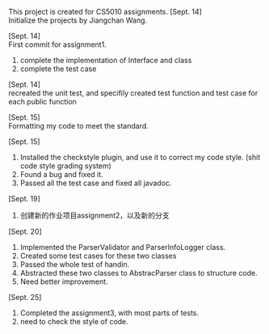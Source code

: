 This project is created for CS5010 assignments.
[Sept. 14]   
Initialize the projects by Jiangchan Wang.

[Sept. 14]   
First commit for assignment1.
1. complete the implementation of Interface and class
2. complete the test case 

[Sept. 14]   
recreated the unit test, and specifily created test function and test case for each public function

[Sept. 15]   
Formatting my code to meet the standard.

[Sept. 15]    
1. Installed the checkstyle plugin, and use it to correct my code style. (shit code style grading system)
2. Found a bug and fixed it.
3. Passed all the test case and fixed all javadoc.

[Sept. 19]
1. 创建新的作业项目assignment2，以及新的分支

[Sept. 20]
1. Implemented the ParserValidator and ParserInfoLogger class.
2. Created some test cases for these two classes
3. Passed the whole test of handin.
4. Abstracted these two classes to AbstracParser class to structure code.
5. Need better improvement.

[Sept. 25]
1. Completed the assignment3, with most parts of tests.
2. need to check the style of code.
